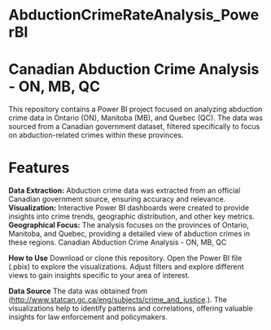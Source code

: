 # AbductionCrimeRateAnalysis_PowerBI
# Canadian Abduction Crime Analysis - ON, MB, QC
This repository contains a Power BI project focused on analyzing abduction crime data in Ontario (ON), Manitoba (MB), and Quebec (QC). The data was sourced from a Canadian government dataset, filtered specifically to focus on abduction-related crimes within these provinces.

# Features
**Data Extraction:** Abduction crime data was extracted from an official Canadian government source, ensuring accuracy and relevance.
**Visualization:** Interactive Power BI dashboards were created to provide insights into crime trends, geographic distribution, and other key metrics.
**Geographical Focus:** The analysis focuses on the provinces of Ontario, Manitoba, and Quebec, providing a detailed view of abduction crimes in these regions.
Canadian Abduction Crime Analysis - ON, MB, QC

**How to Use**
Download or clone this repository.
Open the Power BI file (.pbix) to explore the visualizations.
Adjust filters and explore different views to gain insights specific to your area of interest.

**Data Source**
The data was obtained from (http://www.statcan.gc.ca/eng/subjects/crime_and_justice.). The visualizations help to identify patterns and correlations, offering valuable insights for law enforcement and policymakers.

